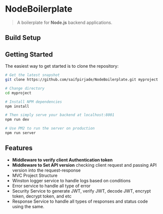 # NodeBoilerplate

> A boilerplate for **Node.js** backend applications.

## Build Setup

Getting Started
---------------

The easiest way to get started is to clone the repository:

``` bash
# Get the latest snapshot
git clone https://github.com/saifpirjade/NodeBoilerplate.git myproject

# Change directory
cd myproject

# Install NPM dependencies
npm install

# Then simply serve your backend at localhost:8001
npm run dev

# Use PM2 to run the server on production
npm run server

```
Features
--------
- **Middleware to verify client Authentication token**
- **Middleware to Set API version** checking client request and passing API version into the request-response
- MVC Project Structure
- Winston logger service to handle logs based on conditions
- Error service to handle all type of error
- Security Service to generate JWT, verify JWT, decode JWT, encrypt token, decrypt token, and etc
- Response Service to handle all types of responses and status code using the same.

